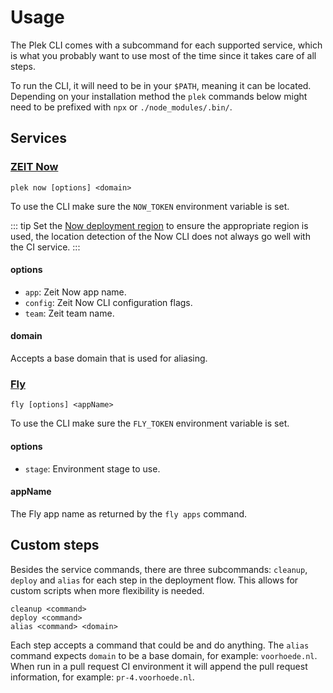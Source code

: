 # Usage
The Plek CLI comes with a subcommand for each supported service, which is what you probably want to use most of the time since it takes care of all steps.

To run the CLI, it will need to be in your `$PATH`, meaning it can be located. Depending on your installation method the `plek` commands below might need to be prefixed with `npx` or `./node_modules/.bin/`.

## Services
### [ZEIT Now](https://zeit.co/now)
`plek now [options] <domain>`

To use the CLI make sure the `NOW_TOKEN` environment variable is set.

::: tip
Set the [Now deployment region](https://zeit.co/docs/features/scaling) to ensure the appropriate region is used, the location detection of the Now CLI does not always go well with the CI service.
:::

#### options
- `app`: Zeit Now app name.
- `config`: Zeit Now CLI configuration flags.
- `team`: Zeit team name.

#### domain
Accepts a base domain that is used for aliasing.

### [Fly](https://fly.io/)
`fly [options] <appName>`

To use the CLI make sure the `FLY_TOKEN` environment variable is set.

#### options
- `stage`: Environment stage to use.

#### appName
The Fly app name as returned by the `fly apps` command.

## Custom steps
Besides the service commands, there are three subcommands: `cleanup`, `deploy` and `alias` for each step in the deployment flow. This allows for custom scripts when more flexibility is needed.
```
cleanup <command>
deploy <command>
alias <command> <domain>
```
Each step accepts a command that could be and do anything. The `alias` command expects `domain` to be a base domain, for example: `voorhoede.nl`. When run in a pull request CI environment it will append the pull request information, for example: `pr-4.voorhoede.nl`.
